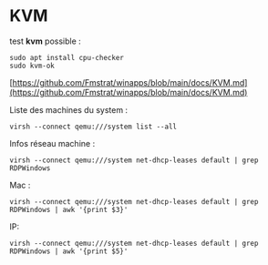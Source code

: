 # KVM

test **kvm** possible :

	sudo apt install cpu-checker
	sudo kvm-ok

[https://github.com/Fmstrat/winapps/blob/main/docs/KVM.md](https://github.com/Fmstrat/winapps/blob/main/docs/KVM.md) 


Liste des machines du system :

	virsh --connect qemu:///system list --all

Infos réseau machine :

	virsh --connect qemu:///system net-dhcp-leases default | grep RDPWindows

Mac :

	virsh --connect qemu:///system net-dhcp-leases default | grep RDPWindows | awk '{print $3}'

IP:

	virsh --connect qemu:///system net-dhcp-leases default | grep RDPWindows | awk '{print $5}'



